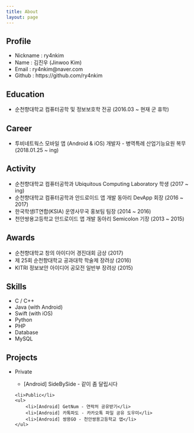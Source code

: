 ```yaml
---
title: About
layout: page
---
```


<h2>Profile</h2>
<ul>
	<li>Nickname : ry4nkim</li>
	<li>Name : 김진우 (Jinwoo Kim)</li>
	<li>Email : ry4nkim@naver.com</li>
	<li>Github : <a href="https://github.com/ry4nkim" style="text-decoration: none;" onmouseover="this.style.textDecoration='underline';" onmouseout="this.style.textDecoration='none';">https://github.com/ry4nkim</a></li>
</ul>

<h2>Education</h2>
<ul>
	<li>순천향대학교 컴퓨터공학 및 정보보호학 전공 (2016.03 ~ 현재 군 휴학)</li>
</ul>

<h2>Career</h2>
<ul>
	<li>투비네트웍스 모바일 앱 (Android & iOS) 개발자 - 병역특례 산업기능요원 복무 (2018.01.25 ~ ing)</li>
</ul>

<h2>Activity</h2>
<ul>
	<li>순천향대학교 컴퓨터공학과 Ubiquitous Computing Laboratory 학생 (2017 ~ ing)</li>
	<li>순천향대학교 컴퓨터공학과 안드로이드 앱 개발 동아리 DevApp 회장 (2016 ~ 2017)</li>
	<li>한국학생IT연합(KSIA) 운영사무국 홍보팀 팀장 (2014 ~ 2016)</li>
	<li>천안쌍용고등학교 안드로이드 앱 개발 동아리 Semicolon 기장 (2013 ~ 2015)</li>
</ul>

<h2>Awards</h2>
<ul>
	<li>순천향대학교 창의 아이디어 경진대회 금상 (2017)</li>
	<li>제 25회 순천향대학교 공과대학 학술제 장려상 (2016)</li>
	<li>KITRI 정보보안 아이디어 공모전 일반부 장려상 (2015)</li>
</ul>

<h2>Skills</h2>
<ul class="skill-list">
	<li>C / C++</li>
	<li>Java (with Android)</li>
	<li>Swift (with iOS)</li>
	<li>Python</li>
	<li>PHP</li>
	<li>Database</li>
	<li>MySQL</li>
</ul>

<h2>Projects</h2>
<ul>
	<li>Private</li>
	<ul>
		<li>
			<a href="https://play.google.com/store/apps/details?id=com.tbnws.sidebyside" style="text-decoration: none;" onmouseover="this.style.textDecoration='underline';" onmouseout="this.style.textDecoration='none';">[Android] SideBySide - 같이 좀 달립시다</a>
		</li>
	</ul>

	<li>Public</li>
	<ul>
		<li>[Android] GetNum - 연락처 공유받기</li>
		<li>[Android] 카톡파도 - 카카오톡 파일 공유 도우미</li>
		<li>[Android] 쌍용GO - 천안쌍용고등학교 앱</li>
	</ul>
</ul>
